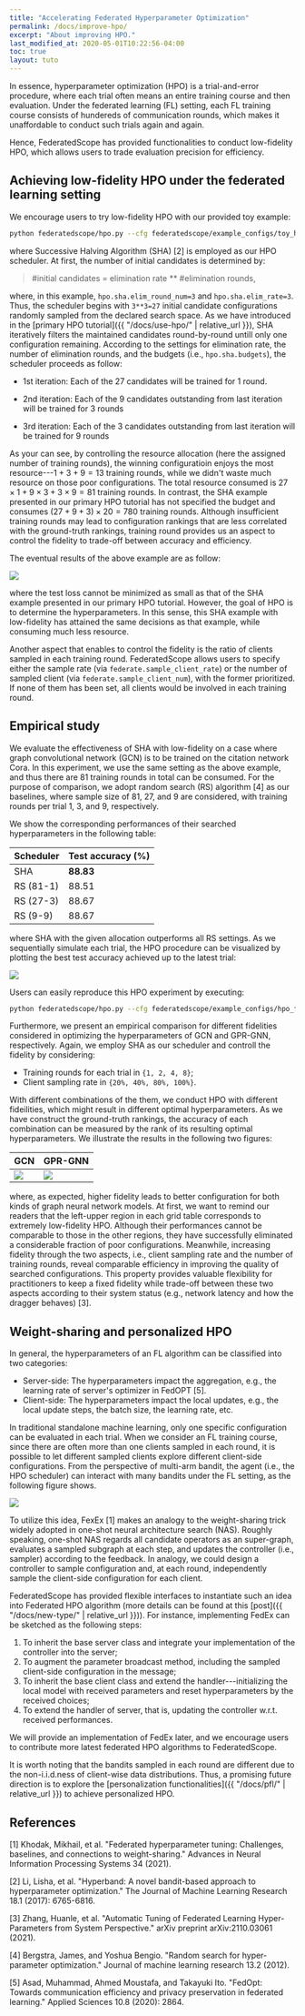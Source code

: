 ```yaml
---
title: "Accelerating Federated Hyperparameter Optimization"
permalink: /docs/improve-hpo/
excerpt: "About improving HPO."
last_modified_at: 2020-05-01T10:22:56-04:00
toc: true
layout: tuto
---
```


In essence, hyperparameter optimization (HPO) is a trial-and-error procedure, where each trial often means an entire training course and then evaluation. Under the federated learning (FL) setting, each FL training course consists of hundereds of communication rounds, which makes it unaffordable to conduct such trials again and again.

Hence, FederatedScope has provided functionalities to conduct low-fidelity HPO, which allows users to trade evaluation precision for efficiency.

## Achieving low-fidelity HPO under the federated learning setting

We encourage users to try low-fidelity HPO with our provided toy example:

```bash
python federatedscope/hpo.py --cfg federatedscope/example_configs/toy_hpo.yaml hpo.scheduler sha hpo.sha.budgets [1,3,9]
```

where Successive Halving Algorithm (SHA) [2] is employed as our HPO scheduler. At first, the number of initial candidates is determined by:

> #initial candidates = elimination rate ** #elimination rounds,


where, in this example, `hpo.sha.elim_round_num=3` and `hpo.sha.elim_rate=3`. Thus, the scheduler begins with `3**3=27` initial candidate configurations randomly sampled from the declared search space. As we have introduced in the [primary HPO tutorial]({{ "/docs/use-hpo/" | relative_url }}), SHA iteratively filters the maintained candidates round-by-round untill only one configuration remaining. According to the settings for elimination rate, the number of elimination rounds, and the budgets (i.e., `hpo.sha.budgets`), the scheduler proceeds as follow:

- 1st iteration: Each of the 27 candidates will be trained for 1 round.

- 2nd iteration: Each of the 9 candidates outstanding from last iteration will be trained for 3 rounds

- 3rd iteration: Each of the 3 candidates outstanding from last iteration will be trained for 9 rounds


As your can see, by controlling the resource allocation (here the assigned number of training rounds), the winning configuratioin enjoys the most resource---$1+3+9=13$ training rounds, while we didn't waste much resource on those poor configurations. The total resource consumed is $27 \times 1 + 9 \times 3 + 3 \times 9 = 81$ training rounds. In contrast, the SHA example presented in our primary HPO tutorial has not specified the budget and consumes $(27 + 9 + 3) \times 20 = 780$ training rounds. Although insufficient training rounds may lead to configuration rankings that are less correlated with the ground-truth rankings, training round provides us an aspect to control the fidelity to trade-off between accuracy and efficiency.

The eventual results of the above example are as follow:

![](https://img.alicdn.com/imgextra/i3/O1CN01eeT2dt2ADSCtJCmms_!!6000000008169-2-tps-374-70.png#crop=0&crop=0&crop=1&crop=1&id=Kjuna&originHeight=70&originWidth=374&originalType=binary&ratio=1&rotation=0&showTitle=false&status=done&style=none&title=)

where the test loss cannot be minimized as small as that of the SHA example presented in our primary HPO tutorial. However, the goal of HPO is to determine the hyperparameters. In this sense, this SHA example with low-fidelity has attained the same decisions as that example, while consuming much less resource.

Another aspect that enables to control the fidelity is the ratio of clients sampled in each training round. FederatedScope allows users to specify either the sample rate (via `federate.sample_client_rate`) or the number of sampled client (via `federate.sample_client_num`), with the former prioritized. If none of them has been set, all clients would be involved in each training round.

## Empirical study

We evaluate the effectiveness of SHA with low-fidelity on a case where graph convolutional network (GCN) is to be trained on the citation network Cora. In this experiment, we use the same setting as the above example, and thus there are 81 training rounds in total can be consumed. For the purpose of comparison, we adopt random search (RS) algorithm [4] as our baselines, where sample size of 81, 27, and 9 are considered, with training rounds per trial 1, 3, and 9, respectively.

We show the corresponding performances of their searched hyperparameters in the following table:

| Scheduler | Test accuracy (%) |
| --- | --- |
| SHA | **88.83** |
| RS (81-1) | 88.51 |
| RS (27-3) | 88.67 |
| RS (9-9) | 88.67 |


where SHA with the given allocation outperforms all RS settings. As we sequentially simulate each trial, the HPO procedure can be visualized by plotting the best test accuracy achieved up to the latest trial:

![](https://img.alicdn.com/imgextra/i2/O1CN01XRpufx1kBurnLVkS0_!!6000000004646-2-tps-687-517.png#crop=0&crop=0&crop=1&crop=1&height=301&id=F22Iq&originHeight=517&originWidth=687&originalType=binary&ratio=1&rotation=0&showTitle=false&status=done&style=none&title=&width=400)

Users can easily reproduce this HPO experiment by executing:

```bash
python federatedscope/hpo.py --cfg federatedscope/example_configs/hpo_for_gnn.yaml
```

Furthermore, we present an empirical comparison for different fidelities considered in optimizing the hyperparameters of GCN and GPR-GNN, respectively. Again, we employ SHA as our scheduler and controll the fidelity by considering:

- Training rounds for each trial in `{1, 2, 4, 8}`;
- Client sampling rate in `{20%, 40%, 80%, 100%}`.

With different combinations of the them, we conduct HPO with different fideilities, which might result in different optimal hyperparameters. As we have construct the ground-truth rankings, the accuracy of each combination can be measured by the rank of its resulting optimal hyperparameters. We illustrate the results in the following two figures:

| GCN | GPR-GNN |
| --- | --- |
| ![](https://img.alicdn.com/imgextra/i2/O1CN01dYewvC1Lj166Em6JK_!!6000000001334-0-tps-1819-1348.jpg#crop=0&crop=0&crop=1&crop=1&id=TYXwT&originHeight=1348&originWidth=1819&originalType=binary&ratio=1&rotation=0&showTitle=false&status=done&style=none&title=) | ![](https://img.alicdn.com/imgextra/i1/O1CN01Xqfglq1KdgsQKc0j9_!!6000000001187-0-tps-1766-1348.jpg#crop=0&crop=0&crop=1&crop=1&id=ViKv8&originHeight=1348&originWidth=1766&originalType=binary&ratio=1&rotation=0&showTitle=false&status=done&style=none&title=) |


where, as expected, higher fidelity leads to better configuration for both kinds of graph neural network models. At first, we want to remind our readers that the left-upper region in each grid table corresponds to extremely low-fidelity HPO. Although their performances cannot be comparable to those in the other regions, they have successfully eliminated a considerable fraction of poor configurations. Meanwhile, increasing fidelity through the two aspects, i.e., client sampling rate and the number of training rounds, reveal comparable efficiency in improving the quality of searched configurations. This property provides valuable flexibility for practitioners to keep a fixed fidelity while trade-off between these two aspects according to their system status (e.g., network latency and how the dragger behaves) [3].

## Weight-sharing and personalized HPO

In general, the hyperparameters of an FL algorithm can be classified into two categories:

- Server-side: The hyperparameters impact the aggregation, e.g., the learning rate of server's optimizer in FedOPT [5].
- Client-side: The hyperparameters impact the local updates, e.g., the local update steps, the batch size, the learning rate, etc.

In traditional standalone machine learning, only one specific configuration can be evaluated in each trial. When we consider an FL training course, since there are often more than one clients sampled in each round, it is possible to let different sampled clients explore different client-side configurations. From the perspective of multi-arm bandit, the agent (i.e., the HPO scheduler) can interact with many bandits under the FL setting, as the following figure shows.

![](https://img.alicdn.com/imgextra/i4/O1CN014NbGMH1HuEKXaKLnv_!!6000000000817-0-tps-810-346.jpg#crop=0&crop=0&crop=1&crop=1&id=N47md&originHeight=346&originWidth=810&originalType=binary&ratio=1&rotation=0&showTitle=false&status=done&style=none&title=)

To utilize this idea, FexEx [1] makes an analogy to the weight-sharing trick widely adopted in one-shot neural architecture search (NAS). Roughly speaking, one-shot NAS regards all candidate operators as an super-graph, evaluates a sampled subgraph at each step, and updates the controller (i.e., sampler) according to the feedback. In analogy, we could design a controller to sample configuration and, at each round, independently sample the client-side configuration for each client.

FederatedScope has provided flexible interfaces to instantiate such an idea into Federated HPO algorithm (more details can be found at this [post]({{ "/docs/new-type/" | relative_url }})). For instance, implementing FedEx can be sketched as the following steps:

1. To inherit the base server class and integrate your implementation of the controller into the server;
2. To augment the parameter broadcast method, including the sampled client-side configuration in the message;
3. To inherit the base client class and extend the handler---initializing the local model with received parameters and reset hyperparameters by the received choices;
4. To extend the handler of server, that is, updating the controller w.r.t. received performances.

We will provide an implementation of FedEx later, and we encourage users to contribute more latest federated HPO algorithms to FederatedScope.

It is worth noting that the bandits sampled in each round are different due to the non-i.i.d.ness of client-wise data distributions. Thus, a promising future direction is to explore the [personalization functionalities]({{ "/docs/pfl/" | relative_url }}) to achieve personalized HPO.


## References

[1] Khodak, Mikhail, et al. "Federated hyperparameter tuning: Challenges, baselines, and connections to weight-sharing." Advances in Neural Information Processing Systems 34 (2021).

[2] Li, Lisha, et al. "Hyperband: A novel bandit-based approach to hyperparameter optimization." The Journal of Machine Learning Research 18.1 (2017): 6765-6816.

[3] Zhang, Huanle, et al. "Automatic Tuning of Federated Learning Hyper-Parameters from System Perspective." arXiv preprint arXiv:2110.03061 (2021).

[4] Bergstra, James, and Yoshua Bengio. "Random search for hyper-parameter optimization." Journal of machine learning research 13.2 (2012).

[5] Asad, Muhammad, Ahmed Moustafa, and Takayuki Ito. "FedOpt: Towards communication efficiency and privacy preservation in federated learning." Applied Sciences 10.8 (2020): 2864.
